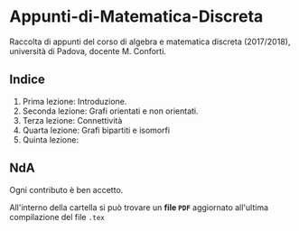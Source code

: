 # Appunti-di-Matematica-Discreta

Raccolta di appunti del corso di algebra e matematica discreta (2017/2018), università di Padova, docente M. Conforti. 

## Indice

1. Prima lezione: Introduzione.
2. Seconda lezione: Grafi orientati e non orientati.
3. Terza lezione: Connettività
4. Quarta lezione: Grafi bipartiti e isomorfi
5. Quinta lezione: 

## NdA
Ogni contributo è ben accetto. 

All'interno della cartella si può trovare un **file `PDF`** aggiornato all'ultima compilazione del file `.tex`

